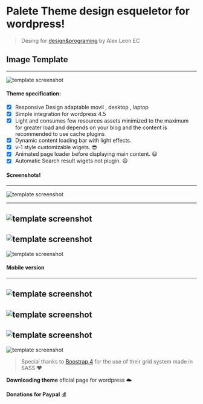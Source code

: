 # Palete Theme design esqueletor for wordpress!
> Desing for [design&programing](https://www.youtube.com/designprograming "youtube channel") by Alex Leon EC

## Image Template
---
![template screenshot](/assets/images/image-post/screenshot.png "template image demo")

#### Theme specification:

* [x] Responsive Design adaptable movil , desktop , laptop
* [x] Simple integration for wordpress 4.5
* [x] Light and consumes few resources assets minimized to the maximum for greater load and depends on your blog and the content is recommended to use cache plugins
* [x] Dynamic content loading bar with light effects.
* [x] v-1 style customizable wigets. :sunglasses:
* [x] Animated page loader before displaying main content. :smiley:
* [x] Automatic Search result wigets not plugin. :smiley:

#### Screenshots!
---
![template screenshot](/assets/images/image-post/palete.png "template image demo")

---
![template screenshot](/assets/images/image-post/palete-screenshoot.png "template image demo loader")
---
![template screenshot](/assets/images/image-post/palete-screenshot-loading.png "template image demo loader")
---
![template screenshot](/assets/images/image-post/palete-screenshot-searchdinamic.png "template image demo loader")

#### Mobile version
---
![template screenshot](/assets/images/image-post/palete-screenshot-mobile-version.png "template image demo loader")
---
![template screenshot](/assets/images/image-post/palete-screenshot-mobile-version-footer.png "template image demo loader")
---
![template screenshot](/assets/images/image-post/palete-screenshot-mobile-version-navbar.png "template image demo loader")
---
![template screenshot](/assets/images/image-post/palete-screenshot-mobile-version-scrool.png "template image demo loader")

> Special thanks to [Boostrap 4](https://getbootstrap.com/ "boostrap page oficial") for the use of their grid system made in SASS :heart:

**Downloading theme** oficial page for wordpress :cloud:

**Donations for Paypal** :moneybag: